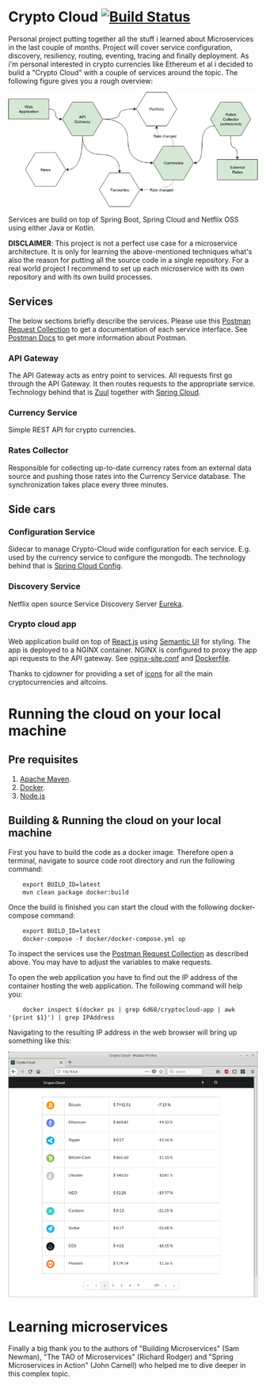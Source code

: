 # Crypto Cloud [![Build Status](https://travis-ci.org/6d68/crypto-cloud.svg?branch=master)](https://travis-ci.org/6d68/crypto-cloud)
Personal project putting together all the stuff i learned about Microservices in the last couple of months. Project will cover service configuration, discovery, resiliency, routing, eventing, tracing and finally deployment. As i'm personal interested in crypto currencies like Ethereum et al i decided to build a "Crypto Cloud" with a couple of services around the topic. The following figure gives you a rough overview:

<img src="./services-diagram.png">

Services are build on top of Spring Boot, Spring Cloud and Netflix OSS using either Java or Kotlin. 

**DISCLAIMER**: This project is not a perfect use case for a microservice architecture. It is only for learning the above-mentioned techniques what's also the reason for putting all the source code in a single repository. For a real world project I recommend to set up each microservice with its own repository and with its own build processes.

## Services

The below sections briefly describe the services. Please use this [Postman Request Collection](./Crypto-Cloud.postman_collection.json) to get a documentation of each service interface. See [Postman Docs](https://www.getpostman.com/docs/) to get more information about Postman.


### API Gateway
The API Gateway acts as entry point to services. All requests first go through the API Gateway. It then routes requests to the appropriate service. Technology behind that is [Zuul]((https://github.com/Netflix/zuul)) together with [Spring Cloud](http://projects.spring.io/spring-cloud/). 

### Currency Service
Simple REST API for crypto currencies.

### Rates Collector
Responsible for collecting up-to-date currency rates from an external data source and pushing those rates into the Currency Service database. The synchronization takes place every three minutes.

## Side cars

### Configuration Service
Sidecar to manage Crypto-Cloud wide configuration for each service. E.g. used by the currency service to configure the mongodb. The technology behind that is [Spring Cloud Config](https://cloud.spring.io/spring-cloud-config/).

### Discovery Service
Netflix open source Service Discovery Server [Eureka](https://netflix.github.io).


### Crypto cloud app
Web application build on top of [React.js](https://reactjs.org/) using [Semantic UI](https://react.semantic-ui.com/introduction) for styling. The app is deployed to a NGINX container. NGINX is configured to proxy the app api requests to the API gateway. See [nginx-site.conf](./crypto-cloud-app/nginx-site.conf) and [Dockerfile](./crypto-cloud-app/Dockerfile).

Thanks to cjdowner for providing a set of [icons](https://github.com/cjdowner/cryptocurrency-icons) for all the main cryptocurrencies and altcoins.

# Running the cloud on your local machine

## Pre requisites
1.	[Apache Maven](http://maven.apache.org).
2.	[Docker](http://docker.com).
3.  [Node.js](https://nodejs.org/en/)

## Building & Running the cloud on your local machine
First you have to build the code as a docker image. Therefore open a terminal, navigate to source code root directory and run the following command:

```console
    export BUILD_ID=latest
    mvn clean package docker:build
```

Once the build is finished you can start the cloud with the following docker-compose command:
```console
    export BUILD_ID=latest
    docker-compose -f docker/docker-compose.yml up
```

To inspect the services use the [Postman Request Collection](./Crypto-Cloud.postman_collection.json) as described above. You may have to adjust the variables to make requests.

To open the web application you have to find out the IP address of the container hosting the web application. The following command will help you:

```console
    docker inspect $(docker ps | grep 6d68/cryptocloud-app | awk '{print $1}') | grep IPAddress
```
Navigating to the resulting IP address in the web browser will bring up something like this:

  <img src="./CryptoCloud-App.png" style="width: 600px;">

# Learning microservices
Finally a big thank you to the authors of "Building Microservices" (Sam Newman), "The TAO of Microservices" (Richard Rodger) and "Spring Microservices in Action" (John Carnell) who helped me to dive deeper in this complex topic.